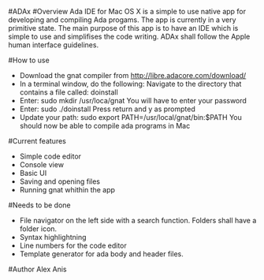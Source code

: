 #ADAx 
#Overview
Ada IDE for Mac OS X is a simple to use native app for developing and compiling Ada progams. The app is currently in a very primitive state.
The main purpose of this app is to have an IDE which is simple to use and simplifises the code writing. ADAx shall follow the Apple human interface guidelines.

#How to use
+ Download the gnat compiler from http://libre.adacore.com/download/
+ In a terminal window, do the following:
Navigate to the directory that contains a file called: doinstall
+ Enter: sudo mkdir /usr/loca/gnat
You will have to enter your password
+ Enter: sudo ./doinstall
Press return and y as prompted
+ Update your path: sudo export PATH=/usr/local/gnat/bin:$PATH
You should now be able to compile ada programs in Mac

#Current features
+ Simple code editor 
+ Console view
+ Basic UI
+ Saving and opening files
+ Running gnat whithin the app

#Needs to be done
+ File navigator on the left side with a search function. Folders shall have a folder icon.  
+ Syntax highlightning 
+ Line numbers for the code editor
+ Template generator for ada body and header files. 

#Author
Alex Anis
